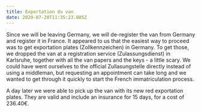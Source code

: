 ```yaml
---
title: Exportation du van
date: 2020-07-20T11:35:23.085Z
---
```

Since we will be leaving Germany, we will de-register the van from Germany and register it in France. It appeared to us that the easiest way to proceed was to get exportation plates (Zollkennzeichen) in Germany. To get those, we dropped the van at a registration service (Zulassungsdienst) in Karlsruhe, together with all the van papers and the keys - a little scary. We could have went ourselves to the official Zullasungstelle directly instead of using a middleman, but requesting an appointment can take long and we wanted to get through it quickly to start the French immatriculation process.

A day later we were able to pick up the van with its new red exportation plates. They are valid and include an insurance for 15 days, for a cost of 236.40€.
